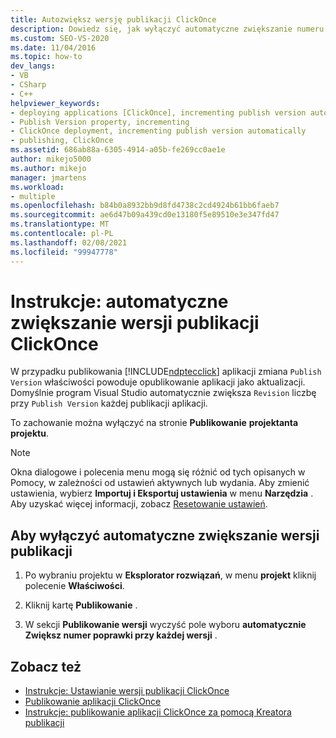 ```yaml
---
title: Autozwiększ wersję publikacji ClickOnce
description: Dowiedz się, jak wyłączyć automatyczne zwiększanie numeru poprawki dla aplikacji ClickOnce przy użyciu programu Visual Studio.
ms.custom: SEO-VS-2020
ms.date: 11/04/2016
ms.topic: how-to
dev_langs:
- VB
- CSharp
- C++
helpviewer_keywords:
- deploying applications [ClickOnce], incrementing publish version automatically
- Publish Version property, incrementing
- ClickOnce deployment, incrementing publish version automatically
- publishing, ClickOnce
ms.assetid: 686ab88a-6305-4914-a05b-fe269cc0ae1e
author: mikejo5000
ms.author: mikejo
manager: jmartens
ms.workload:
- multiple
ms.openlocfilehash: b84b0a8932bb9d8fd4738c2cd4924b61bb6faeb7
ms.sourcegitcommit: ae6d47b09a439cd0e13180f5e89510e3e347fd47
ms.translationtype: MT
ms.contentlocale: pl-PL
ms.lasthandoff: 02/08/2021
ms.locfileid: "99947778"
---
```

# <a name="how-to-automatically-increment-the-clickonce-publish-version"></a>Instrukcje: automatyczne zwiększanie wersji publikacji ClickOnce

W przypadku publikowania [!INCLUDE[ndptecclick](../deployment/includes/ndptecclick_md.md)] aplikacji zmiana `Publish Version` właściwości powoduje opublikowanie aplikacji jako aktualizacji. Domyślnie program Visual Studio automatycznie zwiększa `Revision` liczbę przy `Publish Version` każdej publikacji aplikacji.

To zachowanie można wyłączyć na stronie **Publikowanie** **projektanta projektu**.

> [!NOTE]
> Okna dialogowe i polecenia menu mogą się różnić od tych opisanych w Pomocy, w zależności od ustawień aktywnych lub wydania. Aby zmienić ustawienia, wybierz **Importuj i Eksportuj ustawienia** w menu **Narzędzia** . Aby uzyskać więcej informacji, zobacz [Resetowanie ustawień](../ide/environment-settings.md#reset-settings).

## <a name="to-disable-automatically-incrementing-the-publish-version"></a>Aby wyłączyć automatyczne zwiększanie wersji publikacji

1. Po wybraniu projektu w **Eksplorator rozwiązań**, w menu **projekt** kliknij polecenie **Właściwości**.

2. Kliknij kartę **Publikowanie** .

3. W sekcji **Publikowanie wersji** wyczyść pole wyboru **automatycznie Zwiększ numer poprawki przy każdej wersji** .

## <a name="see-also"></a>Zobacz też

- [Instrukcje: Ustawianie wersji publikacji ClickOnce](../deployment/how-to-set-the-clickonce-publish-version.md)
- [Publikowanie aplikacji ClickOnce](../deployment/publishing-clickonce-applications.md)
- [Instrukcje: publikowanie aplikacji ClickOnce za pomocą Kreatora publikacji](../deployment/how-to-publish-a-clickonce-application-using-the-publish-wizard.md)